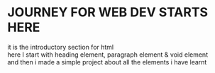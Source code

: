 # JOURNEY FOR WEB DEV STARTS HERE
it is the introductory section for html
<br>
here I start with heading element, paragraph element & void element
<br>
and then i made a simple project about all the elements i have learnt 